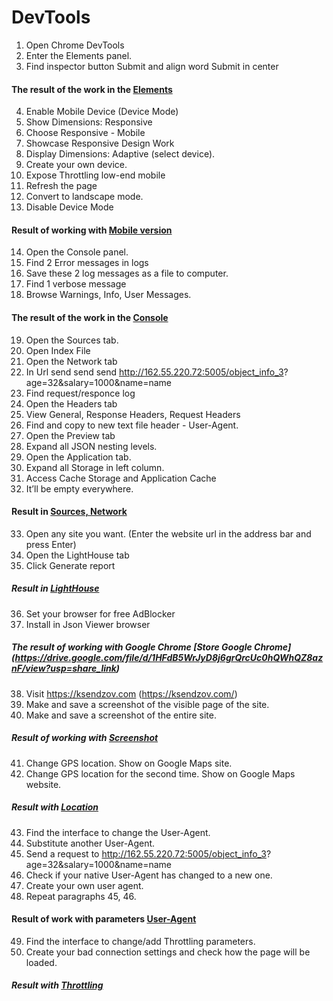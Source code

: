 # DevTools

1.  Open Chrome DevTools
2.  Enter the Elements panel.
3.  Find inspector button Submit and align word Submit in center  
#### The result of the work in the [Elements](https://drive.google.com/file/d/1PqBUUhj2uxnSLLlRc_1muoEa6J_f4JLx/view?usp=share_link)
4.  Enable Mobile Device (Device Mode)
5.  Show Dimensions: Responsive
6.  Choose Responsive - Mobile
7.  Showcase Responsive Design Work
8.  Display Dimensions: Adaptive (select device).
9.  Create your own device.
10.  Expose Throttling low-end mobile
11.  Refresh the page
12.  Convert to landscape mode.
13.  Disable Device Mode
#### Result of working with [Mobile version](https://drive.google.com/file/d/1SweqOz4LbS4dibrsALcFJn5Hqz-FZi5L/view?usp=share_link)
14.  Open the Console panel.
15.  Find 2 Error messages in logs
16.  Save these 2 log messages as a file to computer.
17.  Find 1 verbose message
18.  Browse Warnings, Info, User Messages.
#### The result of the work in the [Console](https://drive.google.com/file/d/1RTj4Y0z1WCqCbYYzo-GQ24Sp775IkEVp/view?usp=share_link)
19.  Open the Sources tab.
20.  Open Index File
21.  Open the Network tab
22.  In Url send send send http://162.55.220.72:5005/object_info_3? age=32&salary=1000&name=name
23.  Find request/responce log
24.  Open the Headers tab
25.  View General, Response Headers, Request Headers
26.  Find and copy to new text file header - User-Agent.
27.  Open the Preview tab
28.  Expand all JSON nesting levels.
29.  Open the Application tab.
30.  Expand all Storage in left column.
31.  Access Cache Storage and Application Cache
32.  It’ll be empty everywhere.
#### Result in [Sources, Network](https://drive.google.com/file/d/1H8xxMBM-Ri1pUzdQU3lEPiYP_6RBlSkQ/view?usp=share_link)
33.  Open any site you want. (Enter the website url in the address bar and press Enter)
34.  Open the LightHouse tab
35.  Click Generate report
##### Result in [LightHouse](https://drive.google.com/file/d/1BfE8ccZD8SWT1onn3XsYEzDKEV1eQhuO/view?usp=share_link)
36.  Set your browser for free AdBlocker
37.  Install in Json Viewer browser
##### The result of working with Google Chrome [Store Google Chrome] (https://drive.google.com/file/d/1HFdB5WrJyD8j6grQrcUc0hQWhQZ8aznF/view?usp=share_link)
38.  Visit https://ksendzov.com (https://ksendzov.com/)
39.  Make and save a screenshot of the visible page of the site.
40.  Make and save a screenshot of the entire site.
##### Result of working with [Screenshot](https://drive.google.com/file/d/18c_TxWifYKDdP7VzA5WkI1O1CDcwfX2G/view?usp=share_link)
41.  Change GPS location. Show on Google Maps site.
42.  Change GPS location for the second time. Show on Google Maps website.
##### Result with [Location](https://drive.google.com/file/d/1GayMdFMqN3A8PH9Gr-G_-5AX45QihBbN/view?usp=share_link)
43.  Find the interface to change the User-Agent.
44.  Substitute another User-Agent.
45.  Send a request to http://162.55.220.72:5005/object_info_3? age=32&salary=1000&name=name
46.  Check if your native User-Agent has changed to a new one.
47.  Create your own user agent.
48. Repeat paragraphs 45, 46.
#### Result of work with parameters [User-Agent](https://drive.google.com/file/d/1w3HUkObolpxEz8xE6Za3ztPbR36ksrL8/view?usp=share_link)
49.  Find the interface to change/add Throttling parameters.
50.  Create your bad connection settings and check how the page will be loaded.
##### Result with [Throttling](https://drive.google.com/file/d/1kNPqLR6GONw-F6LAP9hvadfNbX1zGdJX/view?usp=share_link)

